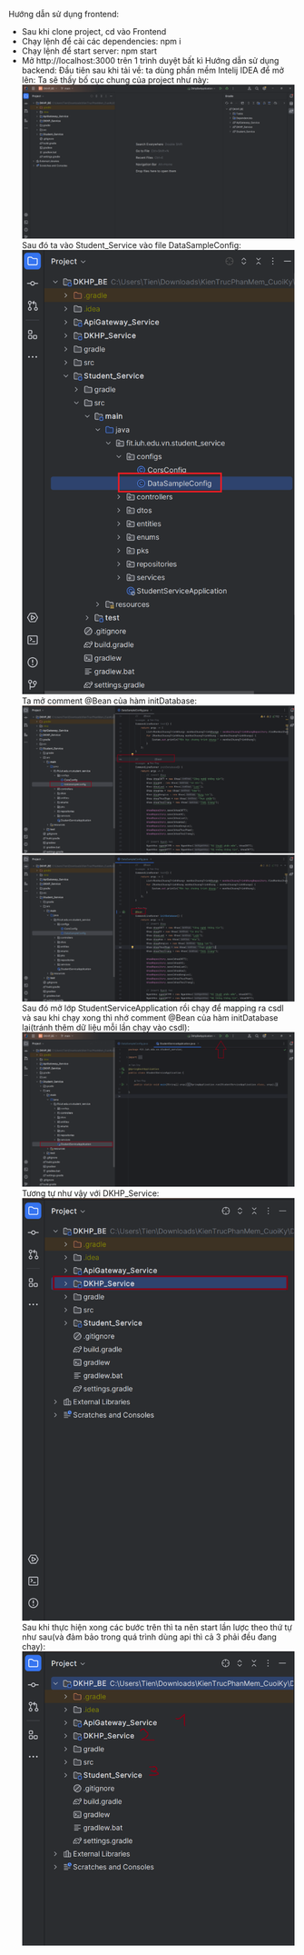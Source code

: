Hướng dẫn sử dụng frontend:
- Sau khi clone project, cd vào Frontend
- Chạy lệnh để cài các dependencies: npm i
- Chạy lệnh để start server: npm start
- Mở http://localhost:3000 trên 1 trình duyệt bất kì
Hướng dẫn sử dụng backend:
Đầu tiên sau khi tải về: ta dùng phần mềm Intelij IDEA để mở lên:
Ta sẽ thấy bố cục chung của project như này:
![h1](./imgs/h1.png)
Sau đó ta vào Student_Service vào file DataSampleConfig:
![h2](./imgs/h2.png)
Ta mở comment @Bean của hàm initDatabase:
![h3](./imgs/h3.png)
![h4](./imgs/h4.png)
Sau đó mở lớp StudentServiceApplication rồi chạy để mapping ra csdl và sau khi chạy xong thì nhớ comment @Bean của hàm initDatabase lại(tránh thêm dữ liệu mỗi lần chạy vào csdl):
![h5](./imgs/h5.png)
Tương tự như vậy với DKHP_Service:
![h6](./imgs/h6.png)
Sau khi thực hiện xong các bước trên thì ta nên start lần lược theo thứ tự như sau(và đảm bảo trong quá trình dùng api thì cả 3 phải đều đang chạy):
![h7](./imgs/h7.png)
